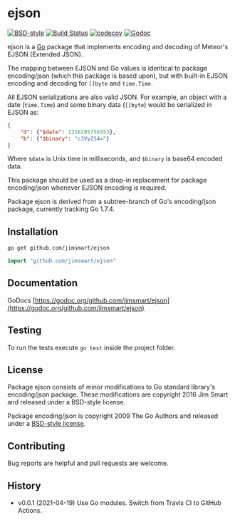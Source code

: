 # ejson

[![BSD-style](https://img.shields.io/badge/license-BSD--style-blue.svg?style=flat)](LICENSE)
[![Build Status](https://github.com/jimsmart/ejson/actions/workflows/main.yml/badge.svg)](https://github.com/jimsmart/ejson/actions/workflows/main.yml)
[![codecov](https://codecov.io/gh/jimsmart/ejson/branch/master/graph/badge.svg)](https://codecov.io/gh/jimsmart/ejson)
[![Godoc](https://img.shields.io/badge/godoc-reference-blue.svg?style=flat)](https://godoc.org/github.com/jimsmart/ejson)

ejson is a [Go](https://golang.org) package that implements encoding and decoding of Meteor's EJSON (Extended JSON).

The mapping between EJSON and Go values is identical to package encoding/json (which this package is based upon), but with built-in EJSON encoding and decoding for `[]byte` and `time.Time`.

All EJSON serializations are also valid JSON. For example, an object with a date (`time.Time`) and some binary data (`[]byte`) would be serialized in EJSON as:

```json
{
    "d": {"$date": 1358205756553},
    "b": {"$binary": "c3VyZS4="}
}
```

Where `$date` is Unix time in milliseconds, and `$binary` is base64 encoded data.

This package should be used as a drop-in replacement for package encoding/json whenever EJSON encoding is required.

Package ejson is derived from a subtree-branch of Go's encoding/json package, currently tracking Go 1.7.4.

## Installation

```bash
go get github.com/jimsmart/ejson
```

```go
import "github.com/jimsmart/ejson"
```

## Documentation

GoDocs [https://godoc.org/github.com/jimsmart/ejson](https://godoc.org/github.com/jimsmart/ejson)

## Testing

To run the tests execute `go test` inside the project folder.

## License

Package ejson consists of minor modifications to Go standard library's encoding/json package. These modifications are copyright 2016 Jim Smart and released under a BSD-style license.

Package encoding/json is copyright 2009 The Go Authors and released under a [BSD-style license](LICENSE).

## Contributing

Bug reports are helpful and pull requests are welcome.

## History

- v0.0.1 (2021-04-19) Use Go modules. Switch from Travis CI to GitHub Actions.

